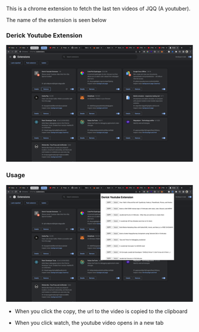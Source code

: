 This is a chrome extension to fetch the last ten videos of JQQ (A youtuber).

The name of the extension is seen below 
### Derick Youtube Extension

![Alt text](/1.png?raw=true "Title")

### Usage
![Alt text](/2.png?raw=true "Title")

- When you click the copy, the url to the video is copied to the clipboard

- When you click watch, the youtube video opens in a new tab
